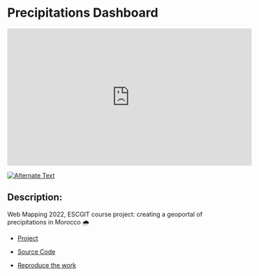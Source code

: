 # Precipitations Dashboard

<iframe width="560" height="315" src="https://www.youtube.com/embed/-nWlC6axzmc" title="YouTube video player" frameborder="0" allow="accelerometer; autoplay; clipboard-write; encrypted-media; gyroscope; picture-in-picture" allowfullscreen></iframe>

[![Alternate Text]({image-url})]({https://drive.google.com/file/d/1jgJdfEiK_TSfHzkpw-VxgRL3A1lC1QlM/view?usp=sharing} "Link Title")

## Description:

Web Mapping 2022, ESCGIT course project: creating a geoportal of precipitations in Morocco 🌧️

- [Project](https://github.com/ayoubft/wm-22-project)

- [Source Code](https://github.com/ayoubft/wm-22-project)

- [Reproduce the work](https://github.com/ayoubft/wm-22-project/wiki)
